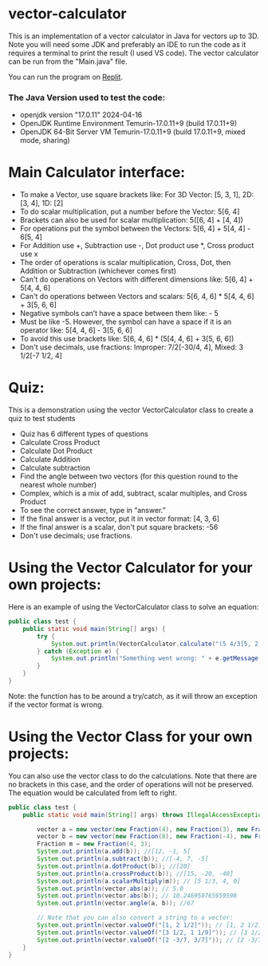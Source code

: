 # vector-calculator

This is an implementation of a vector calculator in Java for vectors up to 3D. Note you will need some JDK and preferably an IDE to run the code as it requires a terminal to print the result (I used VS code).
The vector calculator can be run from the "Main.java" file.

You can run the program on [Replit](https://replit.com/@WahhajKhan/Vector-Calculator?v=1).

### The Java Version used to test the code: 
- openjdk version "17.0.11" 2024-04-16
- OpenJDK Runtime Environment Temurin-17.0.11+9 (build 17.0.11+9)
- OpenJDK 64-Bit Server VM Temurin-17.0.11+9 (build 17.0.11+9, mixed mode, sharing)

# Main Calculator interface: 
- To make a Vector, use square brackets like: For 3D Vector: [5, 3, 1], 2D: [3, 4], 1D: [2]
- To do scalar multiplication, put a number before the Vector: 5[6, 4]
- Brackets can also be used for scalar multiplication: 5([6, 4] + [4, 4])
- For operations put the symbol between the Vectors: 5[6, 4] + 5[4, 4] - 6[5, 4]
- For Addition use +, Subtraction use -, Dot product use *, Cross product use x
- The order of operations is scalar multiplication, Cross, Dot, then Addition or Subtraction (whichever comes first)
- Can't do operations on Vectors with different dimensions like: 5[6, 4] + 5[4, 4, 6]
- Can't do operations between Vectors and scalars: 5[6, 4, 6] * 5[4, 4, 6] + 3[5, 6, 6]
- Negative symbols can’t have a space between them like: - 5
- Must be like -5. However, the symbol can have a space if it is an operator like:  5[4, 4, 6] - 3[5, 6, 6]
- To avoid this use brackets like: 5[6, 4, 6] * (5[4, 4, 6] + 3[5, 6, 6])
- Don't use decimals, use fractions: Improper: 7/2[-30/4, 4], Mixed: 3 1/2[-7 1/2, 4]

# Quiz: 
This is a demonstration using the vector VectorCalculator class to create a quiz to test students

- Quiz has 6 different types of questions
- Calculate Cross Product
- Calculate Dot Product
- Calculate Addition
- Calculate subtraction
- Find the angle between two vectors (for this question round to the nearest whole number)
- Complex, which is a mix of add, subtract, scalar multiples, and Cross Product
- To see the correct answer, type in “answer.”
- If the final answer is a vector, put it in vector format: [4, 3, 6]
- If the final answer is a scalar, don't put square brackets: -56
- Don't use decimals; use fractions.

# Using the Vector Calculator for your own projects: 

Here is an example of using the VectorCalculator class to solve an equation:
```java
public class test {
    public static void main(String[] args) {
        try {
            System.out.println(VectorCalculator.calculate("(5 4/3[5, 2, 9] * 5/7[6, 12, 9]) x (5/2[5, 6, 9] * 5/7[6, 12, 9])"));
        } catch (Exception e) {
            System.out.println("Something went wrong: " + e.getMessage());
        }
    }
}
```
Note: the function has to be around a try/catch, as it will throw an exception if the vector format is wrong.

# Using the Vector Class for your own projects: 

You can also use the vector class to do the calculations. Note that there are no brackets in this case, and the order of operations will not be preserved. 
The equation would be calculated from left to right.
```java
public class test {
    public static void main(String[] args) throws IllegalAccessException {

        vector a = new vector(new Fraction(4), new Fraction(3), new Fraction(0)); 
        vector b = new vector(new Fraction(8), new Fraction(-4), new Fraction(5));
        Fraction m = new Fraction(4, 3); 
        System.out.println(a.add(b)); //[12, -1, 5]
        System.out.println(a.subtract(b)); //[-4, 7, -5]
        System.out.println(a.dotProduct(b)); //[20]
        System.out.println(a.crossProduct(b)); //[15, -20, -40]
        System.out.println(a.scalarMultiply(m)); // [5 1/3, 4, 0]
        System.out.println(vector.abs(a)); // 5.0
        System.out.println(vector.abs(b)); // 10.246950765959598
        System.out.println(vector.angle(a, b)); //67

        // Note that you can also convert a string to a vector: 
        System.out.println(vector.valueOf("[1, 2 1/2]")); // [1, 2 1/2]
        System.out.println(vector.valueOf("[3 1/2, 1 1/9]")); // [3 1/2, 1 1/9]
        System.out.println(vector.valueOf("[2 -3/7, 3/7]")); // [2 -3/7, 3/7]
    }
}
```
